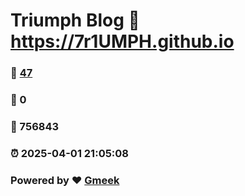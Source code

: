 # Triumph Blog :link: https://7r1UMPH.github.io 
### :page_facing_up: [47](https://7r1UMPH.github.io/tag.html) 
### :speech_balloon: 0 
### :hibiscus: 756843 
### :alarm_clock: 2025-04-01 21:05:08 
### Powered by :heart: [Gmeek](https://github.com/Meekdai/Gmeek)
